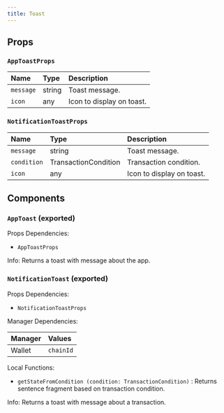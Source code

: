 ```yaml
---
title: Toast
---
```


## Props

### `AppToastProps`

| Name | Type | Description                                                          |
| :--- | :--- | :------------------------------------------------------------------- |
| `message` | string | Toast message.
| `icon` | any | Icon to display on toast.

### `NotificationToastProps`

| Name | Type | Description                                                          |
| :--- | :--- | :------------------------------------------------------------------- |
| `message` | string | Toast message.
| `condition` | TransactionCondition | Transaction condition.
| `icon` | any | Icon to display on toast.

## Components

### `AppToast` (exported)

Props Dependencies:

- `AppToastProps`

Info: Returns a toast with message about the app.

### `NotificationToast` (exported)

Props Dependencies:

- `NotificationToastProps`

Manager Dependencies:

| Manager | Values                                                          |
| :--- | :------------------------------------------------------------------- |
| Wallet | `chainId`

Local Functions: 

- `getStateFromCondition (condition: TransactionCondition)` : Returns sentence fragment based on transaction condition.

Info: Returns a toast with message about a transaction.
